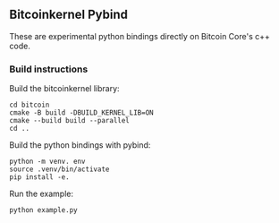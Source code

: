 ## Bitcoinkernel Pybind

These are experimental python bindings directly on Bitcoin Core's c++ code.

### Build instructions

Build the bitcoinkernel library:

```
cd bitcoin
cmake -B build -DBUILD_KERNEL_LIB=ON
cmake --build build --parallel
cd ..
```

Build the python bindings with pybind:
```
python -m venv. env
source .venv/bin/activate
pip install -e.
```

Run the example:
```
python example.py
```

